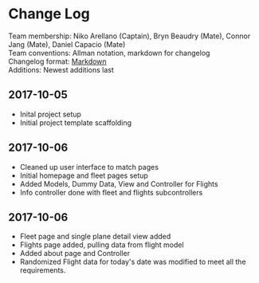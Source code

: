 # Change Log
Team membership: Niko Arellano (Captain), Bryn Beaudry (Mate), Connor Jang (Mate), Daniel Capacio (Mate)  
Team conventions: Allman notation, markdown for changelog  
Changelog format: [Markdown](https://github.com/adam-p/markdown-here/wiki/Markdown-Cheatsheet)  
Additions: Newest additions last

## 2017-10-05  
- Inital project setup  
- Initial project template scaffolding  

## 2017-10-06  
- Cleaned up user interface to match pages  
- Initial homepage and fleet pages setup  
- Added Models, Dummy Data, View and Controller for Flights  
- Info controller done with fleet and flights subcontrollers  

## 2017-10-06
- Fleet page and single plane detail view added
- Flights page added, pulling data from flight model
- Added about page and Controller
- Randomized Flight data for today's date was modified to meet all the requirements.
